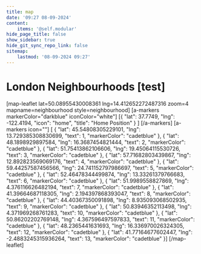 ```yaml
---
title: map
date: '09:27 08-09-2024'
content:
    items: '@self.modular'
hide_page_title: false
show_sidebar: true
hide_git_sync_repo_link: false
sitemap:
    lastmod: '08-09-2024 09:27'
---
```


# London Neighbourhoods [test]
[map-leaflet lat=50.08955430008361 lng=14.412652272487316 zoom=4 mapname=neighbourhood style=neighbourhood]
[a-markers markerColor="darkblue"
iconColor="white"]
[{ "lat": 37.7749, "lng": -122.4194, "icon": "home", "title": "Home Position" } ]
[/a-markers]
[a-markers icon=""]
[  { "lat": 45.54808305229101,  "lng": 13.729385308830699, "text": 1, "markerColor": "cadetblue" },
{ "lat": 48.1898929897584,  "lng": 16.3687454821444, "text": 2, "markerColor": "cadetblue" },
{ "lat":  51.75413862106606,  "lng": 19.45064115530726, "text": 3, "markerColor": "cadetblue" },
{ "lat":  57.71682803439867,  "lng": 12.892823569069176, "text": 4, "markerColor": "cadetblue" },
{ "lat":  59.44257587456566,  "lng": 24.741152797986697, "text": 5, "markerColor": "cadetblue" },
{ "lat":  52.46478344499874,  "lng": 13.33261379766683, "text": 6, "markerColor": "cadetblue" },
{ "lat":  51.9989558827869,  "lng": 4.376116626482194, "text": 7, "markerColor": "cadetblue" },
{ "lat":  41.39664687118305,  "lng": 2.194397868393047, "text": 8, "markerColor": "cadetblue" },
{ "lat":  44.40367350091898,  "lng": 8.935093068502935, "text": 9, "markerColor": "cadetblue" },
{ "lat":  50.83946352113498,  "lng": 4.371969268761283, "text": 10, "markerColor": "cadetblue" },
{ "lat":  50.86202202769148,  "lng": 4.367596497597833, "text": 11, "markerColor": "cadetblue" },
{ "lat":  48.2365441631693,  "lng": 16.336970026324305, "text": 12, "markerColor": "cadetblue" },
{ "lat":  41.77164677602447,  "lng": -2.4883245315936264, "text": 13, "markerColor": "cadetblue" }]
[/map-leaflet]